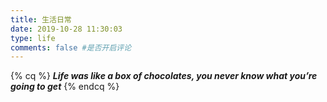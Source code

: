 ```yaml
---
title: 生活日常
date: 2019-10-28 11:30:03
type: life
comments: false #是否开启评论
---
```

{% cq %}
**_Life was like a box of chocolates, you never know what you’re going to get_**
{% endcq %}

<div class="life">
    <div class="row">
        <div class="box">
            <div class="thumb" style="background-image: url('https://s2.ax1x.com/2019/10/30/K4ViZT.jpg')"></div>
            <div class="box-content"><span class="lay-title">游戏系列</span><span class="lay-post">玩过的一些游戏</span>
                <div>
                    <ul class="icon">
                        <li><a href="/games/" target="" title="点我前往" rel="noopener"><i class="fa fa-link"></i></a></li>
                    </ul>
                </div>
            </div>
        </div>
        <div class="box">
            <div class="thumb" style="background-image: url('https://s2.ax1x.com/2019/10/28/K6WAp9.md.jpg')"></div>
            <div class="box-content"><span class="lay-title">读书系列</span><span class="lay-post">读过的一些书籍</span>
                <div>
                    <ul class="icon">
                        <li><a href="/books/" target="" title="点我前往"><i class="fa fa-link"></i></a></li>
                    </ul>
                </div>
            </div>
        </div>
        <div class="box">
            <div class="thumb" style="background-image: url('https://s2.ax1x.com/2019/10/28/K6WSmV.jpg')"></div>
            <div class="box-content"><span class="lay-title">观影系列</span><span class="lay-post">看过的一些电影</span>
                <div>
                    <ul class="icon">
                        <li><a href="/movies/" target="" title="点我前往"><i class="fa fa-link"></i></a></li>
                    </ul>
                </div>
            </div>
        </div>
        <div class="box">
            <div class="thumb" style="background-image: url('https://s2.ax1x.com/2019/10/28/K6WFfJ.jpg')"></div>
            <div class="box-content"><span class="lay-title">相册系列</span><span class="lay-post">生活的五彩斑斓</span>
                <div>
                    <ul class="icon">
                        <li><a href="/gallery/" target="" title="点我前往"><i class="fa fa-link"></i></a></li>
                    </ul>
                </div>
            </div>
        </div>
        <div class="box">
            <div class="thumb" style="background-image: url('https://cdn.jsdelivr.net/gh/XuxuGood/blogImages/resume/resumeBg.jpg')"></div>
            <div class="box-content"><span class="lay-title">我的简历</span><span class="lay-post">冰冻三尺非一日之寒</span>
                <div>
                    <ul class="icon">
                        <li><a href="/resume/" target="" title="点我前往"><i class="fa fa-link"></i></a></li>
                    </ul>
                </div>
            </div>
        </div>
    </div>
</div>

<style>
    .posts-expand .post-body h3:before {
        content: "";
    }

    .row {
        display: flow-root;
    }

    .box {
        overflow: hidden;
        position: relative;
        z-index: 1;
        transition: all .5s;
        width: 40%;
        float: left;
        margin: 3% 5%;
        height: 180px
    }

    .box:hover {
        box-shadow: 3px 3px 5px #999
    }

    .box:after, .box:before {
        content: "";
        background: radial-gradient(circle at 23% 70%, rgba(255, 255, 255, .8), #fff 30%);
        width: 150%;
        height: 175%;
        opacity: 0;
        transform: rotate(45deg);
        position: absolute;
        top: -10.5%;
        right: -150%;
        z-index: 1;
        transition: all .35s ease
    }

    .box:after {
        background: rgba(255, 255, 255, .5);
        width: 50%;
        height: 69%;
        right: auto;
        left: -7%;
        top: -65%
    }

    .box:hover:before {
        opacity: 1;
        right: -85%
    }

    .box:hover:after {
        opacity: 1;
        top: -42%
    }

    .thumb {
        background-size: 100% 100%;
        height: 100%;
        transition: all .5s ease
    }

    .box:hover .thumb {
        transform: scale(1.2)
    }

    .box .box-content {
        text-align: right;
        transform: translateY(-50%);
        position: absolute;
        top: 50%;
        right: -100%;
        z-index: 2;
        transition: all .5s
    }

    .box:hover .box-content {
        right: 5%
    }

    .box .lay-title {
        color: #1e272e;
        font-size: 23px;
        font-weight: 700;
        text-transform: uppercase;
        margin: 0 0 3px 0;
        border-bottom: 0
    }

    .box .lay-post {
        font-size: 16px;
        text-transform: capitalize;
        margin: 0 0 10px;
        display: block
    }

    .box .icon {
        padding: 0;
        margin: 0;
        list-style: none
    }

    .box .icon li {
        display: inline-block;
        margin: 0 4px
    }

    .box .icon li a {
        color: #fff;
        background-color: #1e272e;
        font-size: 18px;
        text-align: center;
        line-height: 35px;
        height: 35px;
        width: 35px;
        border-radius: 50%;
        display: block;
        transition: all .3s
    }

    .box .icon li a:hover {
        color: #1e272e;
        background-color: #fff;
        border-radius: 10%;
        border-bottom: 1px solid gray;
        box-shadow: 0 0 5px #1e272e inset
    }

    @media only screen and (max-width: 990px) {
        .box {
            margin: 0 0 30px
        }
    }

    @media only screen and (max-width: 479px) {
        .box {
            font-size: 20px
        }
    }

    @media (max-width: 767px) {
        .box {
            width: 90%;
            margin: 3% 5%
        }

        .box:hover:before {
            right: -105%;
            top: -19%
        }

        .box:after, .box:hover:after {
            display: none
        }
    }
</style>

